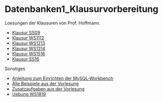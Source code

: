 # Datenbanken1_Klausurvorbereitung
Loesungen der Klausuren von Prof. Hoffmann.
- [Klausur SS09](https://github.com/derMacon/Datenbanken1_Klausurvorbereitung/blob/master/silas/Klausuren/Klausur_SS09)
- [Klausur WS1112](https://github.com/derMacon/Datenbanken1_Klausurvorbereitung/blob/master/silas/Klausuren/Klausur_WS1112)
- [Klausur WS1213](https://github.com/derMacon/Datenbanken1_Klausurvorbereitung/tree/master/silas/Klausuren/Klausur_WS1213)
- [Klausur WS1314](https://github.com/derMacon/Datenbanken1_Klausurvorbereitung/blob/master/silas/Klausuren/Klausur_WS1314)
- [Klausur WS1516](https://github.com/derMacon/Datenbanken1_Klausurvorbereitung/blob/master/silas/Klausuren/Klausur_WS1516)
- [Klausur SS16](https://github.com/derMacon/Datenbanken1_Klausurvorbereitung/blob/master/silas/Klausuren/Klausur_SS16)

Sonstiges
- [Anleitung zum Einrichten der MySQL-Workbench](http://intern.fh-wedel.de/mitarbeiter/mpa/db/ws18/anleitungen-mysql/)
- [Alle Beispiele aus der Vorlesung](https://github.com/derMacon/Datenbanken1_Klausurvorbereitung/blob/master/silas/Vorlesungsunterlagen/beispieleAusDerVL.sql)
- [Zusatzaufgaben aus der Vorlesung](https://github.com/derMacon/Datenbanken1_Klausurvorbereitung/blob/master/silas/Vorlesungsunterlagen/zusatzaufgaben.sql)
- [Uebung WS1819](https://github.com/derMacon/Datenbanken1_Klausurvorbereitung/tree/master/silas/Uebung)
